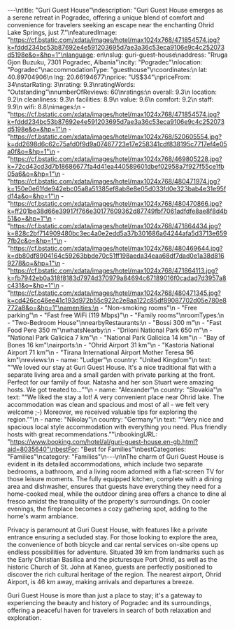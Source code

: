---\ntitle: "Guri Guest House"\ndescription: "Guri Guest House emerges as a serene retreat in Pogradec, offering a unique blend of comfort and convenience for travelers seeking an escape near the enchanting Ohrid Lake Springs, just 7."\nfeaturedImage: "https://cf.bstatic.com/xdata/images/hotel/max1024x768/471854574.jpg?k=fddd234bc53b87692e4e591203695d7ae3a36c53eca9106e9c4c252073d5198e&o=&hp=1"\nlanguage: en\nslug: guri-guest-house\naddress: "Rruga Gjon Buzuku, 7301 Pogradec, Albania"\ncity: "Pogradec"\nlocation: "Pogradec"\naccommodationType: "guesthouse"\ncoordinates:\n  lat: 40.89704906\n  lng: 20.66194677\nprice: "US$34"\npriceFrom: 34\nstarRating: 3\nrating: 9.3\nratingWords: "Outstanding"\nnumberOfReviews: 60\nratings:\n  overall: 9.3\n  location: 9.2\n  cleanliness: 9.3\n  facilities: 8.9\n  value: 9.6\n  comfort: 9.2\n  staff: 9.9\n  wifi: 8.8\nimages:\n  - "https://cf.bstatic.com/xdata/images/hotel/max1024x768/471854574.jpg?k=fddd234bc53b87692e4e591203695d7ae3a36c53eca9106e9c4c252073d5198e&o=&hp=1"\n  - "https://cf.bstatic.com/xdata/images/hotel/max1024x768/520605554.jpg?k=dd2698d6c62c75afd0f9d9a07467723e17e258341cdf838195c7717ef4e05a0f&o=&hp=1"\n  - "https://cf.bstatic.com/xdata/images/hotel/max1024x768/469805228.jpg?k=72cd43cd3d7b18686677fa4d41ea440589601dbef02958a7f927f55ce1fb05a6&o=&hp=1"\n  - "https://cf.bstatic.com/xdata/images/hotel/max1024x768/480471974.jpg?k=150e0e61fde942ebc05a8a51385ef8ab8e8e05d033fd0e323bab4e31e95fd14a&o=&hp=1"\n  - "https://cf.bstatic.com/xdata/images/hotel/max1024x768/480470866.jpg?k=ff201be38d66e39917f766e30177609362d87749fbf7061adfdfe8ae8f8d4b51&o=&hp=1"\n  - "https://cf.bstatic.com/xdata/images/hotel/max1024x768/471864434.jpg?k=828c2bf714909480bc3ec4a0e2edd5a37b301686a64244afa5d3713e6597fb2c&o=&hp=1"\n  - "https://cf.bstatic.com/xdata/images/hotel/max1024x768/480469644.jpg?k=db80df8904164c59263bbde70c51ff198aeda34eaa68df7dad0e1a38d8169278&o=&hp=1"\n  - "https://cf.bstatic.com/xdata/images/hotel/max1024x768/471864113.jpg?k=fb7942eb0a318f8183d7974d370979a84694c67189016f0cadad7d3957a8c431&o=&hp=1"\n  - "https://cf.bstatic.com/xdata/images/hotel/max1024x768/480471345.jpg?k=cd426cc46ee41c193d972b55c922c2e8aa122c85df89087702d05e780e8772a8&o=&hp=1"\namenities:\n  - "Non-smoking rooms"\n  - "Free parking"\n  - "Fast free WiFi (119 Mbps)"\n  - "Family rooms"\nroomTypes:\n  - "Two-Bedroom House"\nnearbyRestaurants:\n  - "Bossi 300 m"\n  - "Fast Food Pere 350 m"\nwhatsNearby:\n  - "Driloni National Park 650 m"\n  - "National Park Galicica 7 km"\n  - "National Park Galicica 14 km"\n  - "Bay of Bones 16 km"\nairports:\n  - "Ohrid Airport 31 km"\n  - "Kastoria National Airport 71 km"\n  - "Tirana International Airport Mother Teresa 96 km"\nreviews:\n  - name: "Ludger"\n    country: "United Kingdom"\n    text: "“We loved our stay at Guri Guest House. It's a nice traditional flat with a separate living area and a small garden with private parking at the front. Perfect for our family of four. Natasha and her son Stuart were amazing hosts. We got treated to...”"\n  - name: "Alexander"\n    country: "Slovakia"\n    text: "“We liked the stay a lot! A very convenient place near Ohrid lake. The accommodation was clean and spacious and most of all - we felt very welcome ;-)
Moreover, we received valuable tips for exploring the region.”"\n  - name: "Nikolay"\n    country: "Germany"\n    text: "“Very nice and spacious local style accommodation with everything you need. Plus friendly hosts with great recommendations.”"\nbookingURL: "https://www.booking.com/hotel/al/guri-guest-house.en-gb.html?aid=8035640"\nbestFor: "Best for Families"\nbestCategories: "Families"\ncategory: "Families"\n---\n\nThe charm of Guri Guest House is evident in its detailed accommodations, which include two separate bedrooms, a bathroom, and a living room adorned with a flat-screen TV for those leisure moments. The fully equipped kitchen, complete with a dining area and dishwasher, ensures that guests have everything they need for a home-cooked meal, while the outdoor dining area offers a chance to dine al fresco amidst the tranquility of the property's surroundings. On cooler evenings, the fireplace becomes a cozy gathering spot, adding to the home's warm ambiance.

Privacy is paramount at Guri Guest House, with features like a private entrance ensuring a secluded stay. For those looking to explore the area, the convenience of both bicycle and car rental services on-site opens up endless possibilities for adventure. Situated 39 km from landmarks such as the Early Christian Basilica and the picturesque Port Ohrid, as well as the historic Church of St. John at Kaneo, guests are perfectly positioned to discover the rich cultural heritage of the region. The nearest airport, Ohrid Airport, is 46 km away, making arrivals and departures a breeze.

Guri Guest House is more than just a place to stay; it's a gateway to experiencing the beauty and history of Pogradec and its surroundings, offering a peaceful haven for travelers in search of both relaxation and exploration.